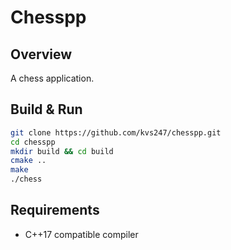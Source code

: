# Chesspp

## Overview

A chess application.

## Build & Run

```bash
git clone https://github.com/kvs247/chesspp.git
cd chesspp
mkdir build && cd build
cmake ..
make
./chess
```

## Requirements

- C++17 compatible compiler
